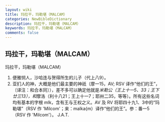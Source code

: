 ```yaml
---
layout: wiki
title: 玛拉干，玛勒堪（MALCAM）
categories: NewBibleDictionary
description: 玛拉干，玛勒堪（MALCAM）
keywords: 玛拉干，玛勒堪（MALCAM）
comments: false
---
```


## 玛拉干，玛勒堪（MALCAM）



玛拉干，玛勒堪（MALCAM）
1. 便雅悯人，沙哈连与贺得所生的儿子（代上八9）。
2. 亚扪人的神，大概是他们最主要的神祇（摩一15，AV; RSV 译作“他们的王”，〔译注：和合本同〕），差不多可以确定他就是*米勒公（王上十一5、33；王下廿三13），和*摩洛（利十八21；王上十一7；耶卅二35，等等）。所有这些名词均有基本的字根 mlk，含有王与王权之义。AV 及 RV 将耶四十九1、3中的“玛勒堪”（RSV 作 'Milcom'；来：malka{m）译作“他们的王”。参：番一5（RSV 作 'Milcom'）。
J.A.T.




